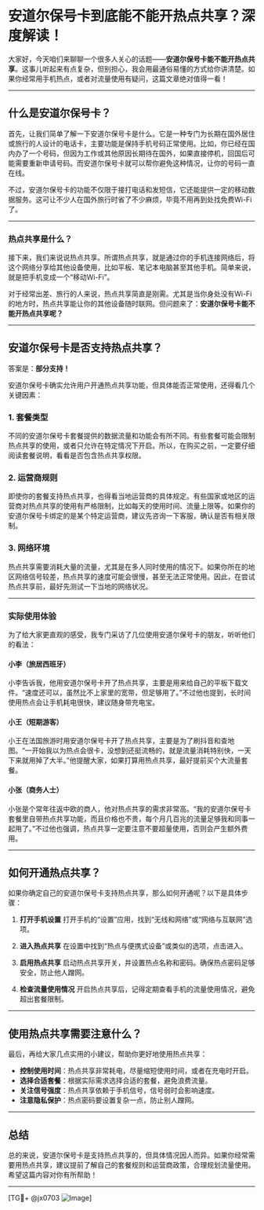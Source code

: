 # 安道尔保号卡到底能不能开热点共享？深度解读！

大家好，今天咱们来聊聊一个很多人关心的话题——**安道尔保号卡能不能开热点共享**。这事儿听起来有点复杂，但别担心，我会用最通俗易懂的方式给你讲清楚。如果你经常用手机热点，或者对流量使用有疑问，这篇文章绝对值得一看！

---

## 什么是安道尔保号卡？

首先，让我们简单了解一下安道尔保号卡是什么。它是一种专门为长期在国外居住或旅行的人设计的电话卡，主要功能是保持手机号码正常使用。比如，你已经在国内办了一个号码，但因为工作或其他原因长期待在国外，如果直接停机，回国后可能需要重新申请号码。而安道尔保号卡就可以帮你避免这种情况，让你的号码一直在线。

不过，安道尔保号卡的功能不仅限于接打电话和发短信，它还能提供一定的移动数据服务。这可让不少人在国外旅行时省了不少麻烦，毕竟不用再到处找免费Wi-Fi了。

---

### 热点共享是什么？

接下来，我们来说说热点共享。所谓热点共享，就是通过你的手机连接网络后，将这个网络分享给其他设备使用，比如平板、笔记本电脑甚至其他手机。简单来说，就是把手机变成一个“移动Wi-Fi”。

对于经常出差、旅行的人来说，热点共享简直是刚需。尤其是当你身处没有Wi-Fi的地方时，热点共享能让你的其他设备随时联网。但问题来了：**安道尔保号卡能不能开热点共享呢？**

---

## 安道尔保号卡是否支持热点共享？

答案是：**部分支持！**

安道尔保号卡确实允许用户开通热点共享功能，但具体能否正常使用，还得看几个关键因素：

### 1. **套餐类型**
   不同的安道尔保号卡套餐提供的数据流量和功能会有所不同。有些套餐可能会限制热点共享的使用，或者只允许在特定情况下开启。所以，在购买之前，一定要仔细阅读套餐说明，看看是否包含热点共享权限。

### 2. **运营商规则**
   即使你的套餐支持热点共享，也得看当地运营商的具体规定。有些国家或地区的运营商对热点共享的使用有严格限制，比如每天的使用时间、流量上限等。如果你的安道尔保号卡绑定的是某个特定运营商，建议先咨询一下客服，确认是否有相关限制。

### 3. **网络环境**
   热点共享需要消耗大量的流量，尤其是在多人同时使用的情况下。如果你所在的地区网络信号较差，热点共享的速度可能会很慢，甚至无法正常使用。因此，在尝试热点共享前，最好先测试一下当地的网络状况。

---

### 实际使用体验

为了给大家更直观的感受，我专门采访了几位使用安道尔保号卡的朋友，听听他们的看法：

#### 小李（旅居西班牙）
小李告诉我，他用安道尔保号卡开了热点共享，主要是用来给自己的平板下载文件。“速度还可以，虽然比不上家里的宽带，但足够用了。”不过他也提到，长时间使用热点会让手机耗电很快，建议随身带充电宝。

#### 小王（短期游客）
小王在法国旅游时用安道尔保号卡开了热点共享，主要是为了刷抖音和查地图。“一开始我以为热点会很卡，没想到还挺流畅的，就是流量消耗特别快，一天下来就用掉了大半。”他提醒大家，如果打算用热点共享，最好提前买个大流量套餐。

#### 小张（商务人士）
小张是个常年往返中欧的商人，他对热点共享的需求非常高。“我的安道尔保号卡套餐里自带热点共享功能，而且价格也不贵，每个月几百兆的流量足够我和同事一起用了。”不过他也强调，热点共享一定要注意不要超量使用，否则会产生额外费用。

---

## 如何开通热点共享？

如果你确定自己的安道尔保号卡支持热点共享，那么如何开通呢？以下是具体步骤：

1. **打开手机设置**
   打开手机的“设置”应用，找到“无线和网络”或“网络与互联网”选项。

2. **进入热点共享**
   在设置中找到“热点与便携式设备”或类似的选项，点击进入。

3. **启用热点共享**
   启动热点共享开关，并设置热点名称和密码。确保热点密码足够安全，防止他人蹭网。

4. **检查流量使用情况**
   开启热点共享后，记得定期查看手机的流量使用情况，避免超出套餐限制。

---

## 使用热点共享需要注意什么？

最后，再给大家几点实用的小建议，帮助你更好地使用热点共享：

- **控制使用时间**：热点共享非常耗电，尽量缩短使用时间，或者在充电时开启。
- **选择合适套餐**：根据实际需求选择合适的套餐，避免浪费流量。
- **关注信号强度**：热点共享依赖于手机信号，信号弱时会影响速度。
- **注意隐私保护**：热点密码要设置复杂一点，防止别人蹭网。

---

## 总结

总的来说，安道尔保号卡是支持热点共享的，但具体情况因人而异。如果你经常需要用热点共享，建议提前了解自己的套餐规则和运营商政策，合理规划流量使用。希望这篇内容对你有所帮助！

---

[TG💪+ @jx0703 ![Image](https://github.com/user-attachments/assets/dbca1d08-cadb-493c-b0ec-ad6f7a83f270)]
